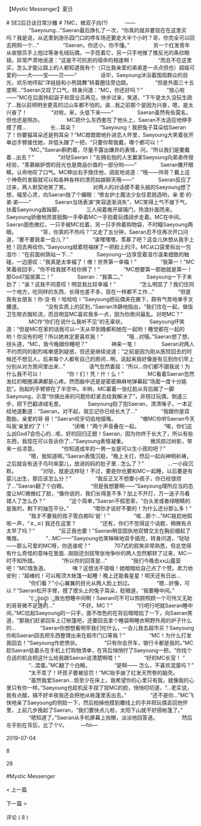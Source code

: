 <br/><br/>【Mystic Messenger】夏日<br/><br/># SE2后日谈日常沙雕 # 7MC，微双子向(?)　 　　—— 　　 　　“Saeyoung...”Saeran最后挣扎了一次，“你真的就非要现在在这里买吗？我是说，从这里到游乐园门口的停车场还要走大半个小时？哥，你完全可以回去网购一个...” 　　 　　“Saeran，你还小，你不懂。” 　　 　　另一个红发青年从收银员手上抱过等身毛绒玩偶，一手揽着它，另一只手地推了推反光的条纹眼镜，异常严肃地说道：“这是不可抗拒的宿命的相逢啊！ 　　 　　“而且不在这里买，怎么才能让路上的人都知道我有个（只比我亲爱的弟弟差一点点但也）超级可爱的——大——宝——贝——” 　　 　　话毕，Saeyoung沐浴着围观群众的目光，欢乐地哼起“洋娃娃和小熊跳舞”转着圈往旁边跳。 　　 　　“但是外面三十五度啊...”Saeran又叹了口气，转身问道：“MC，你还好吗？” 　　 　　“放心啦——”MC在后面拎起袋子和营业员再见，快步过来，笑道，“下午是太久没玩生疏了...我以前明明坐更高的过山车都不怕的。诶...我之前那个是因为兴奋，嗯，是太兴奋了！ 　　 　　“对啦，来，头低下来——” 　　 　　Saeran虽然有些莫名，但也还是照办。 　　 　　MC把什么东西套在了他头上，Saeran不太适应地伸手摸了摸... 　　 　　长...耳朵？ 　　 　　“Saeyoung！我把兔子耳朵给Saeran了！你要猫耳朵还是狗耳朵？”MC蹬蹬蹬地扑进恋人怀里，Saeyoung大笑着张开单边手臂接住她，并低头蹭了一把，“只要你帮我戴，哪个都可以！” 　　 　　“MC，”Saeran斟酌着，尽量不露出嫌弃的表情，问，“所以我们是要戴着...出去？” 　　 　　“对哒Saeran！”左拥右抱的人生赢家Saeyoung向弟弟传授经验，“羡慕嫉妒恨的目光也是商品价值的一部分哟——” 　　 　　Saeran撇开眼睛，认命地叹了口气。MC伸出右手挽住他，调皮地说道：“哦——帅哥？戴上这个神奇的发箍就可以和各种各样的漂亮姑娘聊天哦——” 　　 　　Saeran反应了过来，两人默契地笑了笑。 　　 　　对两人的对话摸不着头脑的Saeyoung想了想，福至心灵，向Saeran抛了个媚眼：“修女护士魔法少女任君挑选哟，亲·爱·的·弟·弟——” 　　 　　Saeran当场表演“笑容逐渐消失”，MC笑得上气不接下气，扶着Saeyoung直跺脚。 　　 　　三人闹着推开玻璃门，热浪扑面而来。Saeyoung骄傲地昂首挺胸一手牵着MC一手抱着玩偶阔步走着。MC在中间。Saeran面色微红，一只手被MC拉着，另一只手拎着购物袋，不时瞄Saeyoung两眼。 　　 　　“哥，你真的不热吗？”又走了五分钟，Saeran忍不住再次开口问道，“要不要我拿一会儿？” 　　 　　“诶嘿嘿嘿，羡慕了吧？这会儿休想从我手上抢！回去再给你。”Saeyoung就着短袖抹了一把脸上的汗。MC从口袋里拆出一包湿巾：“在前面树荫站一下...” 　　 　　Saeyoung一边享受着湿巾温柔细致的触碰，一边感叹：“我真是太幸福了！嗷！世界第一幸福！” 　　 　　“我第一！”MC笑着收回手，“你不给我就不给你擦了！” 　　 　　“MC想要第一那她就是第一！那God7屈居第二！” 　　 　　Saeran：“我第二。” 　　 　　Saeyoung一下子来劲了：“诶？这我不同意哎！明显我比较幸福！” 　　 　　“怎么明显了？我们住同一个地方，吃同样的东西，长得也差不多，现在一样都不工作...” 　　 　　“但是我有女朋友！你·没·有！哈哈哈！”Saeyoung把玩偶夹在腋下，颇有气势地单手叉腰道。 　　 　　“没有实质上的区别，”Saeran冷静地指出，“我们住在一起，做饭卫生晾衣服轮流，而且明显MC喜欢我多一点，因为你房间最乱。对吧MC？” 　　 　　MC作“你们在说什么我听不见”的无辜状。 　　 　　Saeyoung坏笑道：“但是MC在家的话我可以一天从早到晚都和她在一起哟！睡觉都在一起的哟！你没有的吧？所以她肯定更喜欢我！” 　　 　　“哦...对哦。”Saeran想了想，扭头道，“MC，我今晚跟你睡吧？” 　　 　　神来一笔！ 　　 　　Saeran对两人不约而同的剧烈咳嗽感到疑惑，但还是继续说道：“之前是因为刚从医院回去的时候还不想见人，后来每个人都有自己的房间...啊，说起来我好像是有见到你们早上分别从对方房间里出来...” 　　 　　语气忽然委屈：“所以...你们都不跟我说！为什么我不可以！ 　　 　　“你！们！凭！什！么！” 　　 　　MC看着Saeran忽然发红的眼圈满满都是心疼。然而脑中还是是密密麻麻地弹幕起“场面一度十分尴尬”。抬起的手臂顿在了半空中。半晌，MC窘着一张红脸从背后踹了一脚Saeyoung，示意“你搞出来的问题你赶紧去给我解决了”，并捞过玩偶，倒退三步，把下巴戳进绒毛里。 　　 　　Saeyoung抱了抱Saeran，清清嗓子，一本正经地道歉道：“Saeran，对不起，我忘记你已经长大了...” 　　 　　“我跟你是双胞胎，亲爱的哥·哥！”Saeran咬牙切齿地插嘴。 　　 　　“嗷MC你听Saeran今天叫我'亲爱的'了！” 　　 　　“闭嘴！”两个声音叠在一起。 　　 　　“唉，你们这么凶God7会伤心的...咳，好的回归正题！Saeran，因为你终于长大了，所以有些东西，我现在可以告诉你了...”Saeyoung表情凝重。 　　 　　微风掠过树影，带来一丝凉意。 　　 　　“你知道成年的一男一女是可以生小孩的吧？” 　　 　　“嗯，我知道啊。”Saeran表情沉稳，“晚上关灯，然后一起向神明祈祷，之后就会有送子鸟叼来婴儿，放进妈妈的肚子里...怎么了？” 　　 　　...一小段沉默。 　　 　　“对哒，就是这样哒！不过，要是你也要和MC一起睡，以后要是有婴儿出生，那应该怎么分？” 　　 　　“我反正又不想要小孩子，你已经很烦了...”Saeran翻了个白眼。 　　 　　“但是我想要啊——”Saeyoung理所应当的态度让MC微微红了脸，“像你说的，我们长得差不多？加上不开灯，万一送子鸟看错人了怎么办？” 　　 　　“这个简单，”Saeran不假思索，“白头发或者绿眼睛的是我的，剩下的抽签平分。” 　　 　　“喂你才说好不要的！为什么还分那么多！” 　　 　　“我才不要我的孩子管白痴叫'爸'！” 　　 　　“咳...那个...”MC尴尬地假咳一声，“ㅍ_ㅍ) 我还在这里？ 　　 　　“还有，你们不觉得这个话题，稍微有点太早了吗？” 　　 　　“反正我也要！”Saeran稍显固执地双臂交叉在胸前绷起了嘴唇。 　　 　　“...MC——”Saeyoung也笑眯眯地双手插兜，转身问道，“哒哒——那么可爱的MC呀，你选谁呢？” 　　 　　707式的假笑非常熟悉，但总觉得有什么奇怪的意味在里面...刚刚还剑拔弩张地争吵的两人忽然都转了过来，MC一时不知所措。 　　 　　“所以你的回答是...” 　　 　　“我们今晚去xx山露营吧！”MC情急道。 　　 　　咦？这想法不错哦！她暗暗给自己点了个赞。卖力地安利：“超棒的！可以租顶大帐篷一起睡！晚上还能看星星！明天还有日出... 　　 　　“你们看？”小心翼翼的目光从两人脸上划过。 　　 　　“嗯...好像，可以？”Saeran松开手臂，摸了摸头上的兔子耳朵，眨眼道，“我要睡中间。” 　　 　　“(ुŏ̥̥̥̥םŏ̥̥̥̥) ु我也想睡中间啊！Saeran可不可以照顾照顾一个可怜又无助的哥哥微不足道的...” 　　 　　“不好。MC？” 　　 　　“行吧行吧就Saeran睡中间，”MC拉起Saeyoung的一只手，面不改色的在背后暗暗掐了一下，向Saeran笑道，“那我们赶紧回车上订帐篷吧，还要回去拿个睡袋啊睡衣啊野外用的炉子什么的... 　　 　　“Saeran你想想看明早我们吃什么，一会儿我去超市买？Saeyoung你和Saeran回去把东西整理出来在超市门口等我？” 　　 　　“MC！为什么打发我回去！”Saeyoung作悲愤状。 　　 　　“只有你会开车，银行卡都是我的。”MC趁Saeran低着头在手机上打购物清单，在背后悄悄拧了Saeyoung一把，“你找个合适的机会把这什么给我跟Saeran说清楚啊喂！” 　　 　　“好的MC长官！ ” 　　 　　“...混蛋。”MC翻了个白眼。 　　 　　“是啊—— 怎么，不喜欢混蛋吗？” 　　 　　“太不乖了！坏孩子要被惩罚！”MC抬手崩了红发天然卷的脑壳。 　　 　　“虽然我爱Saeran...但至少在床上，我希望你的心里只有我，就像我的心里只有你一样。”Saeyoung也趁机反手捏了捏MC的脸，悄悄叨叨道，“...老实说，我有点醋，搞不好半夜我还会把他从帐篷里丢出去。” 　　 　　“还不是你...”MC飞快地亲了Saeyoung的侧脸一下，然后拍掉他摸到腰线上的手并把玩偶丢回他怀里，上前几步挽起了Saeran，“我们要快点儿啦，太阳下山就不好搭帐篷了。” 　　 　　“嗯知道了。”Saeran从手机屏幕上抬眼，淡淡地回答道。 　　 　　然后左手别在背后，比了个V。 　　 —fin—<br/><br/>2019-07-04<br/><br/>8<br/><br/>28<br/><br/>#Mystic Messenger<br/><br/>< 上一篇<br/><br/>下一篇 ><br/><br/>评论 ( 8 )<br/><br/>